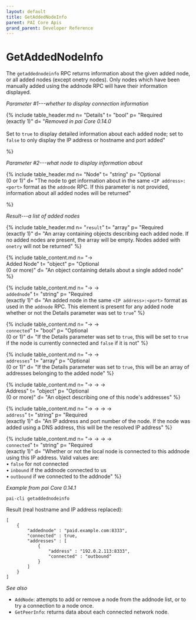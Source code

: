 ```yaml
---
layout: default
title: GetAddedNodeInfo
parent: PAI Core Apis
grand_parent: Developer Reference
---
```


GetAddedNodeInfo
========================

The `getaddednodeinfo` RPC returns information about the given added node, or all added nodes (except onetry nodes). Only nodes which have been manually added using the addnode RPC will have their information displayed.

*Parameter #1---whether to display connection information*

{% include table_header.md
  n= "Details"
  t= "bool"
  p= "Required<br>(exactly 1)"
  d= "*Removed in pai Core 0.14.0*<br><br>Set to `true` to display detailed information about each added node; set to `false` to only display the IP address or hostname and port added"

%}

*Parameter #2---what node to display information about*

{% include table_header.md
  n= "Node"
  t= "string"
  p= "Optional<br>(0 or 1)"
  d= "The node to get information about in the same `<IP address>:<port>` format as the `addnode` RPC.  If this parameter is not provided, information about all added nodes will be returned"

%}

*Result---a list of added nodes*

{% include table_header.md
  n= "`result`"
  t= "array"
  p= "Required<br>(exactly 1)"
  d= "An array containing objects describing each added node.  If no added nodes are present, the array will be empty.  Nodes added with `onetry` will not be returned"
%}

{% include table_content.md
  n= "→<br>Added Node"
  t= "object"
  p= "Optional<br>(0 or more)"
  d= "An object containing details about a single added node"
%}

{% include table_content.md
  n= "→ →<br>`addednode`"
  t= "string"
  p= "Required<br>(exactly 1)"
  d= "An added node in the same `<IP address>:<port>` format as used in the `addnode` RPC.  This element is present for any added node whether or not the Details parameter was set to `true`"
%}

{% include table_content.md
  n= "→ →<br>`connected`"
  t= "bool"
  p= "Optional<br>(0 or 1)"
  d= "If the Details parameter was set to `true`, this will be set to `true` if the node is currently connected and `false` if it is not"
%}

{% include table_content.md
  n= "→ →<br>`addresses`"
  t= "array"
  p= "Optional<br>(0 or 1)"
  d= "If the Details parameter was set to `true`, this will be an array of addresses belonging to the added node"
%}

{% include table_content.md
  n= "→ → →<br>Address"
  t= "object"
  p= "Optional<br>(0 or more)"
  d= "An object describing one of this node's addresses"
%}

{% include table_content.md
  n= "→ → → →<br>`address`"
  t= "string"
  p= "Required<br>(exactly 1)"
  d= "An IP address and port number of the node.  If the node was added using a DNS address, this will be the resolved IP address"
%}

{% include table_content.md
  n= "→ → → →<br>`connected`"
  t= "string"
  p= "Required<br>(exactly 1)"
  d= "Whether or not the local node is connected to this addnode using this IP address.  Valid values are:<br>• `false` for not connected<br>• `inbound` if the addnode connected to us<br>• `outbound` if we connected to the addnode"
%}

*Example from pai Core 0.14.1*

```
pai-cli getaddednodeinfo
```

Result (real hostname and IP address replaced):

```
[
    {
        "addednode" : "paid.example.com:8333",
        "connected" : true,
        "addresses" : [
            {
                "address" : "192.0.2.113:8333",
                "connected" : "outbound"
            }
        ]
    }
]
```

*See also*

* `AddNode`: attempts to add or remove a node from the addnode list, or to try a connection to a node once.
* `GetPeerInfo`: returns data about each connected network node.

